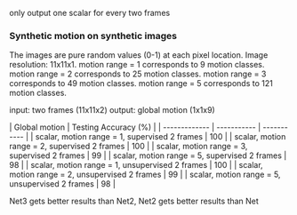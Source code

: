 only output one scalar for every two frames

### Synthetic motion on synthetic images
The images are pure random values (0-1) at each pixel location.
Image resolution: 11x11x1.
motion range = 1 corresponds to 9 motion classes.
motion range = 2 corresponds to 25 motion classes.
motion range = 3 corresponds to 49 motion classes.
motion range = 5 corresponds to 121 motion classes.

input: two frames (11x11x2)
output: global motion (1x1x9)

| Global motion | Testing Accuracy (%) |
| ------------- | ----------- | ----------- |
| scalar, motion range = 1, supervised 2 frames | 100 |
| scalar, motion range = 2, supervised 2 frames | 100 |
| scalar, motion range = 3, supervised 2 frames | 99 |
| scalar, motion range = 5, supervised 2 frames | 98 |
| scalar, motion range = 1, unsupervised 2 frames | 100 |
| scalar, motion range = 2, unsupervised 2 frames | 99 |
| scalar, motion range = 5, unsupervised 2 frames | 98 |

Net3 gets better results than Net2, Net2 gets better results than Net
